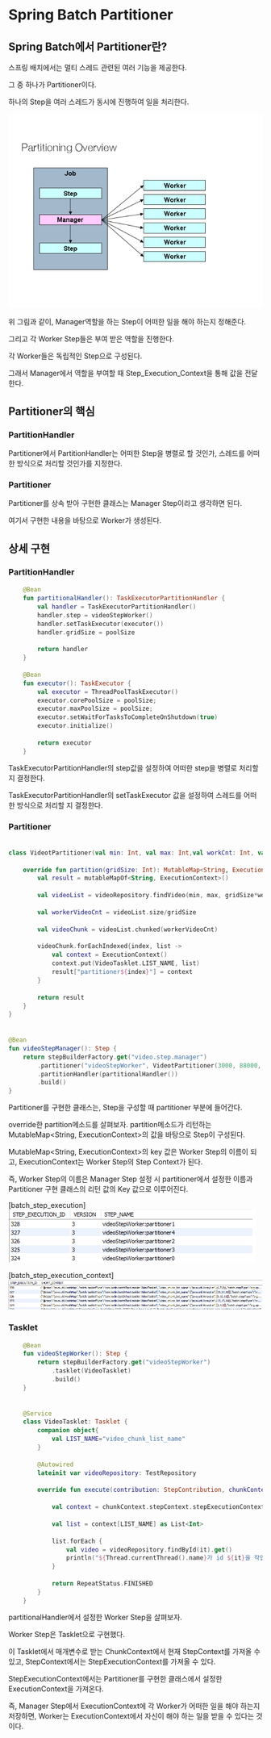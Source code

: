 # Spring Batch Partitioner

## Spring Batch에서 Partitioner란?

스프링 배치에서는 멀티 스레드 관련된 여러 기능을 제공한다.

그 중 하나가 Partitioner이다.

하나의 Step을 여러 스레드가 동시에 진행하여 일을 처리한다.

![Untitled](Spring_Batch_Partitioner/1.png)

위 그림과 같이, Manager역할을 하는 Step이 어떠한 일을 해야 하는지 정해준다.

그리고 각 Worker Step들은 부여 받은 역할을 진행한다.

각 Worker들은 독립적인 Step으로 구성된다.

그래서 Manager에서 역할을 부여할 때 Step_Execution_Context을 통해 값을 전달한다.

## Partitioner의 핵심

### PartitionHandler

Partitioner에서 PartitionHandler는 어떠한 Step을 병렬로 할 것인가, 스레드를 어떠한 방식으로 처리할 것인가를 지정한다.

### Partitioner

Partitioner를 상속 받아 구현한 클래스는 Manager Step이라고 생각하면 된다.

여기서 구현한 내용을 바탕으로 Worker가 생성된다.

## 상세 구현

### PartitionHandler

```kotlin
    @Bean
    fun partitionalHandler(): TaskExecutorPartitionHandler {
        val handler = TaskExecutorPartitionHandler()
        handler.step = videoStepWorker()
        handler.setTaskExecutor(executor())
        handler.gridSize = poolSize

        return handler
    }

    @Bean
    fun executor(): TaskExecutor {
        val executor = ThreadPoolTaskExecutor()
        executor.corePoolSize = poolSize;
        executor.maxPoolSize = poolSize;
        executor.setWaitForTasksToCompleteOnShutdown(true)
        executor.initialize()

        return executor
    }
```

TaskExecutorPartitionHandler의 step값을 설정하여 어떠한 step을 병렬로 처리할 지 결정한다.

TaskExecutorPartitionHandler의 setTaskExecutor 값을 설정하여 스레드를 어떠한 방식으로 처리할 지 결정한다.

### Partitioner

```kotlin

class VideotPartitioner(val min: Int, val max: Int,val workCnt: Int, val videoRepository: VideoRepository): Partitioner {

    override fun partition(gridSize: Int): MutableMap<String, ExecutionContext> {
        val result = mutableMapOf<String, ExecutionContext>()

        val videoList = videoRepository.findVideo(min, max, gridSize*workCnt)

        val workerVideoCnt = videoList.size/gridSize

        val videoChunk = videoList.chunked(workerVideoCnt)

        videoChunk.forEachIndexed{index, list ->
            val context = ExecutionContext()
            context.put(VideoTasklet.LIST_NAME, list)
            result["partitioner${index}"] = context
        }

        return result
    }
}


@Bean
fun videoStepManager(): Step {
    return stepBuilderFactory.get("video.step.manager")
        .partitioner("videoStepWorker", VideotPartitioner(3000, 88000, 3, videoRepository))
        .partitionHandler(partitionalHandler())
        .build()
}
```

Partitioner를 구현한 클래스는, Step을 구성할 때 partitioner 부분에 들어간다.

override한 partition메소드를 살펴보자.
partition메소드가 리턴하는 MutableMap<String, ExecutionContext>의 값을 바탕으로 Step이 구성된다.

MutableMap<String, ExecutionContext>의 key 값은 Worker Step의 이름이 되고, ExecutionContext는 Worker Step의 Step Context가 된다.

즉, Worker Step의 이름은 Manager Step 설정 시 partitioner에서 설정한 이름과 Partitioner 구현 클래스의 리턴 값의 Key 값으로 이루어진다.

[batch_step_execution]
![Untitled](Spring_Batch_Partitioner/2.png)

[batch_step_execution_context]
![Untitled](Spring_Batch_Partitioner/3.png)

### Tasklet

```kotlin
    @Bean
    fun videoStepWorker(): Step {
        return stepBuilderFactory.get("videoStepWorker")
            .tasklet(VideoTasklet)
            .build()
    }


    @Service
    class VideoTasklet: Tasklet {
        companion object{
            val LIST_NAME="video_chunk_list_name"
        }

        @Autowired
        lateinit var videoRepository: TestRepository

        override fun execute(contribution: StepContribution, chunkContext: ChunkContext): RepeatStatus? {

            val context = chunkContext.stepContext.stepExecutionContext

            val list = context[LIST_NAME] as List<Int>

            list.forEach {
                val video = videoRepository.findById(it).get()
                println("${Thread.currentThread().name}가 id ${it}을 작업하고 있습니다. ${video}")
            }

            return RepeatStatus.FINISHED
        }
    }

```

partitionalHandler에서 설정한 Worker Step을 살펴보자.

Worker Step은 Tasklet으로 구현했다.

이 Tasklet에서 매개변수로 받는 ChunkContext에서 현재 StepContext를 가져올 수 있고, StepContext에서는 StepExecutionContext를 가져올 수 있다.

StepExecutionContext에서는 Partitioner를 구현한 클래스에서 설정한 ExecutionContext을 가져온다.

즉, Manager Step에서 ExecutionContext에 각 Worker가 어떠한 일을 해야 하는지 저장하면, Worker는 ExecutionContext에서 자신이 해야 하는 일을 받을 수 있다는 것이다.
